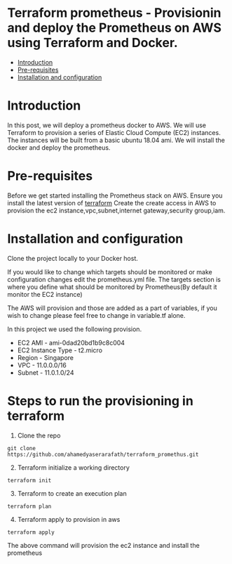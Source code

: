 # Terraform prometheus - Provisionin and deploy the Prometheus on AWS using Terraform and Docker.
- [Introduction](#Introduction)
- [Pre-requisites](#pre-requisites)
- [Installation and configuration](#Installation-and-configuration)

# Introduction
In this post, we will deploy a prometheus docker to AWS. We will use Terraform to provision a series of Elastic Cloud Compute (EC2) instances.
The instances will be built from a basic ubuntu 18.04 ami. We will install the docker and deploy the prometheus.

# Pre-requisites
Before we get started installing the Prometheus stack on AWS. Ensure you install the latest version of [terraform](https://learn.hashicorp.com/terraform/getting-started/install.html)
Create the create access in AWS to provision the ec2 instance,vpc,subnet,internet gateway,security group,iam.

# Installation and configuration
Clone the project locally to your Docker host.

If you would like to change which targets should be monitored or make configuration changes edit the prometheus.yml file. 
The targets section is where you define what should be monitored by Prometheus(By default it monitor the EC2 instance) 

The AWS will provision and those are added as a part of variables, if you wish to change please feel free to change in variable.tf alone.

In this project we used the following provision.
* EC2 AMI - ami-0dad20bd1b9c8c004 
* EC2 Instance Type - t2.micro
* Region - Singapore
* VPC - 11.0.0.0/16
* Subnet - 11.0.1.0/24

# Steps to run the provisioning in terraform
1. Clone the repo
```
git clone https://github.com/ahamedyaserarafath/terraform_promethus.git
```
2. Terraform initialize a working directory 
```
terraform init
```
3. Terraform to create an execution plan
```
terraform plan
```
4. Terraform apply to provision in aws
```
terraform apply
```

The above command will provision the ec2 instance and install the prometheus


